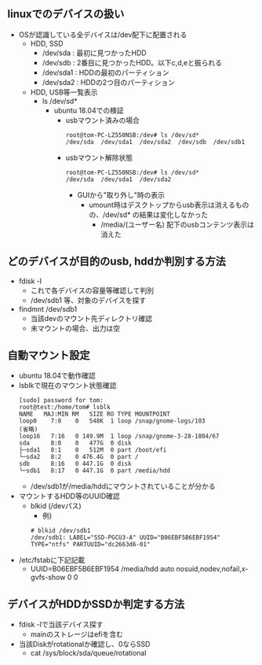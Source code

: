 ## linuxでのデバイスの扱い

* OSが認識している全デバイスは/dev配下に配置される
  * HDD, SSD
    * /dev/sda : 最初に見つかったHDD
    * /dev/sdb : 2番目に見つかったHDD。以下c,d,eと振られる
    * /dev/sda1 : HDDの最初のパーティション
    * /dev/sda2 : HDDの2つ目のパーティション
  * HDD, USB等一覧表示
    * ls /dev/sd*
      * ubuntu 18.04での検証
        * usbマウント済みの場合
          ```
          root@tom-PC-LZ550NSB:/dev# ls /dev/sd*
          /dev/sda  /dev/sda1  /dev/sda2  /dev/sdb  /dev/sdb1
          ```
        * usbマウント解除状態
          ```
          root@tom-PC-LZ550NSB:/dev# ls /dev/sd*
          /dev/sda  /dev/sda1  /dev/sda2
          ```
          * GUIから"取り外し"時の表示
            * umount時はデスクトップからusb表示は消えるものの、/dev/sd* の結果は変化しなかった
              * /media/(ユーザー名) 配下のusbコンテンツ表示は消えた

## どのデバイスが目的のusb, hddか判別する方法

* fdisk -l
  * これで各デバイスの容量等確認して判別
  * /dev/sdb1 等、対象のデバイスを探す
* findmnt /dev/sdb1
  * 当該devのマウント先ディレクトリ確認
  * 未マウントの場合、出力は空

## 自動マウント設定

* ubuntu 18.04で動作確認
* lsblkで現在のマウント状態確認
  ```
  [sudo] password for tom:
  root@test:/home/tom# lsblk
  NAME   MAJ:MIN RM   SIZE RO TYPE MOUNTPOINT
  loop0    7:0    0   548K  1 loop /snap/gnome-logs/103
  (省略)
  loop16   7:16   0 149.9M  1 loop /snap/gnome-3-28-1804/67
  sda      8:0    0   477G  0 disk
  ├─sda1   8:1    0   512M  0 part /boot/efi
  └─sda2   8:2    0 476.4G  0 part /
  sdb      8:16   0 447.1G  0 disk
  └─sdb1   8:17   0 447.1G  0 part /media/hdd
  ```
  * /dev/sdb1が/media/hddにマウントされていることが分かる
* マウントするHDD等のUUID確認
  * blkid (/devパス)
    * 例)
    ```
    # blkid /dev/sdb1
    /dev/sdb1: LABEL="SSD-PGCU3-A" UUID="B06EBF5B6EBF1954" TYPE="ntfs" PARTUUID="dc2663d6-01"
    ```
* /etc/fstabに下記記載
  * UUID=B06EBF5B6EBF1954 /media/hdd auto nosuid,nodev,nofail,x-gvfs-show 0 0
  
## デバイスがHDDかSSDか判定する方法

* fdisk -lで当該デバイス探す
  * mainのストレージはefiを含む
* 当該Diskがrotationalか確認し、0ならSSD
  * cat /sys/block/sda/queue/rotational